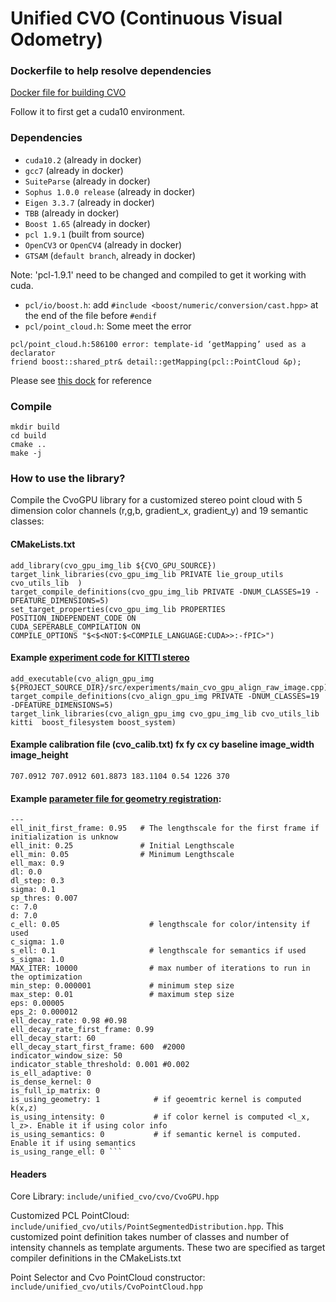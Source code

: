 # Unified CVO (Continuous Visual Odometry)

### Dockerfile to help resolve dependencies
[Docker file for building CVO](https://github.com/UMich-BipedLab/docker_images/tree/master/cvo_gpu)

Follow it to first get a cuda10 environment. 

### Dependencies
*  `cuda10.2` (already in docker)
*  `gcc7` (already in docker)
*  `SuiteParse` (already in docker)
* `Sophus 1.0.0 release` (already in docker)
* `Eigen 3.3.7` (already in docker)
* `TBB` (already in docker)
* `Boost 1.65` (already in docker)
* `pcl 1.9.1` (built from source)
* `OpenCV3` or `OpenCV4` (already in docker)
* `GTSAM` (`default branch`, already in docker)

Note: 'pcl-1.9.1' need to be changed and compiled to get it working with cuda. 
* `pcl/io/boost.h`: add `#include <boost/numeric/conversion/cast.hpp>` at the end of the file before `#endif`
* `pcl/point_cloud.h`: Some meet the error 
```
pcl/point_cloud.h:586100 error: template-id ‘getMapping’ used as a declarator
friend boost::shared_ptr& detail::getMapping(pcl::PointCloud &p);
```
Please see [this dock](https://github.com/autowarefoundation/autoware/issues/2094) for reference

### Compile
```
mkdir build
cd build
cmake ..
make -j
```



### How to use the library?

Compile the CvoGPU library for a customized stereo point cloud with 5 dimension color channels (r,g,b, gradient_x, gradient_y) and 19 semantic classes:

#### CMakeLists.txt

```
add_library(cvo_gpu_img_lib ${CVO_GPU_SOURCE})                                                               
target_link_libraries(cvo_gpu_img_lib PRIVATE lie_group_utils cvo_utils_lib  )                               
target_compile_definitions(cvo_gpu_img_lib PRIVATE -DNUM_CLASSES=19 -DFEATURE_DIMENSIONS=5)                  
set_target_properties(cvo_gpu_img_lib PROPERTIES                                                               
POSITION_INDEPENDENT_CODE ON                                                                                 
CUDA_SEPERABLE_COMPILATION ON                                                                                 
COMPILE_OPTIONS "$<$<NOT:$<COMPILE_LANGUAGE:CUDA>>:-fPIC>") 
```

#### Example [experiment code for KITTI stereo](https://github.com/UMich-CURLY/unified_cvo/blob/release/src/experiments/main_cvo_gpu_align_raw_image.cpp) 

```
add_executable(cvo_align_gpu_img ${PROJECT_SOURCE_DIR}/src/experiments/main_cvo_gpu_align_raw_image.cpp)     
target_compile_definitions(cvo_align_gpu_img PRIVATE -DNUM_CLASSES=19 -DFEATURE_DIMENSIONS=5)                 
target_link_libraries(cvo_align_gpu_img cvo_gpu_img_lib cvo_utils_lib kitti  boost_filesystem boost_system) 
```

#### Example calibration file (cvo_calib.txt)     fx fy cx cy  baseline  image_width image_height

`707.0912 707.0912 601.8873 183.1104 0.54 1226 370`

#### Example [parameter file for geometry registration](https://github.com/UMich-CURLY/unified_cvo/blob/release/cvo_params/cvo_geometric_params_img_gpu0.yaml): 

```%YAML:1.0                                                                                                                                
---                                                                                                                                   
ell_init_first_frame: 0.95   # The lengthscale for the first frame if initialization is unknow                                                                                                                     
ell_init: 0.25               # Initial Lengthscale                                                                                                                        
ell_min: 0.05                # Minimum Lengthscale                                                                                                                            
ell_max: 0.9                                                                                                                              
dl: 0.0                                                                                                                                 
dl_step: 0.3                                                                                                                              
sigma: 0.1                                                                                                                               
sp_thres: 0.007                                                                                                                             
c: 7.0                                                                                                                                 
d: 7.0                                                                                                                                 
c_ell: 0.05                    # lengthscale for color/intensity if used                                                                                                                          
c_sigma: 1.0                                                                                                                                
s_ell: 0.1                     # lengthscale for semantics if used                                                                                                                            
s_sigma: 1.0                                                                                                                            
MAX_ITER: 10000                # max number of iterations to run in the optimization                                                                                                                          
min_step: 0.000001             # minimum step size                                                                                                                         
max_step: 0.01                 # maximum step size                                                                                                                            
eps: 0.00005                                                                                                                              
eps_2: 0.000012                                                                                                                             
ell_decay_rate: 0.98 #0.98                                                                                                                       
ell_decay_rate_first_frame: 0.99                                                                                                                    
ell_decay_start: 60                                                                                                                           
ell_decay_start_first_frame: 600  #2000                                                                                                                 
indicator_window_size: 50                                                                                                                        
indicator_stable_threshold: 0.001 #0.002                                                                                                                
is_ell_adaptive: 0                                                                                                                           
is_dense_kernel: 0                                                                                                                           
is_full_ip_matrix: 0                                                                                                                          
is_using_geometry: 1            # if geoemtric kernel is computed k(x,z)                                                                                                                       
is_using_intensity: 0           # if color kernel is computed <l_x, l_z>. Enable it if using color info                                                                                                              
is_using_semantics: 0           # if semantic kernel is computed. Enable it if using semantics                                                                                                                        
is_using_range_ell: 0 ```
```

#### Headers 

Core Library: `include/unified_cvo/cvo/CvoGPU.hpp`

Customized PCL PointCloud: `include/unified_cvo/utils/PointSegmentedDistribution.hpp`.  This customized point definition takes number of classes and number of intensity channels as template arguments. These two are specified as target compiler definitions in the CMakeLists.txt

Point Selector and Cvo PointCloud constructor: `include/unified_cvo/utils/CvoPointCloud.hpp` 



